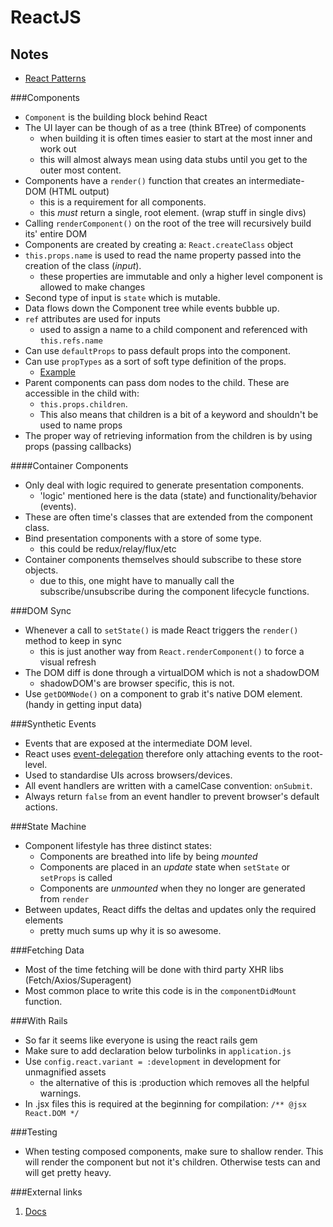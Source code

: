 # ReactJS

## Notes

* [React Patterns](ReactJsPatterns)

###Components

* `Component` is the building block behind React
* The UI layer can be though of as a tree (think BTree) of components
  * when building it is often times easier to start at the most inner and work out
  * this will almost always mean using data stubs until you get to the outer most content.
* Components have a `render()` function that creates an intermediate-DOM (HTML output)
  * this is a requirement for all components.
  * this _must_ return a single, root element. (wrap stuff in single divs)
* Calling `renderComponent()` on the root of the tree will recursively build its' entire DOM
* Components are created by creating a: `React.createClass` object
* `this.props.name` is used to read the name property passed into the creation of the class (_input_).
  * these properties are immutable and only a higher level component is allowed to make changes
* Second type of input is `state` which is mutable.
* Data flows down the Component tree while events bubble up.
* `ref` attributes are used for inputs
  * used to assign a name to a child component and referenced with `this.refs.name`
* Can use `defaultProps` to pass default props into the component.
* Can use `propTypes` as a sort of soft type definition of the props.
  * [Example](ReactJsPropTypesExample)
* Parent components can pass dom nodes to the child. These are accessible in the child with: 
  * `this.props.children`. 
  * This also means that children is a bit of a keyword and shouldn't be used to name props
* The proper way of retrieving information from the children is by using props (passing callbacks)

####Container Components

* Only deal with logic required to generate presentation components.
  * 'logic' mentioned here is the data (state) and functionality/behavior (events).
* These are often time's classes that are extended from the component class.
* Bind presentation components with a store of some type.
  * this could be redux/relay/flux/etc
* Container components themselves should subscribe to these store objects.
  * due to this, one might have to manually call the subscribe/unsubscribe during the component lifecycle functions.

###DOM Sync

* Whenever a call to `setState()` is made React triggers the `render()` method to keep in sync
  * this is just another way from `React.renderComponent()` to force a visual refresh
* The DOM diff is done through a virtualDOM which is not a shadowDOM
  * shadowDOM's are browser specific, this is not.
* Use `getDOMNode()` on a component to grab it's native DOM element. (handy in getting input data)

###Synthetic Events

* Events that are exposed at the intermediate DOM level.
* React uses [event-delegation][1] therefore only attaching events to the root-level.
* Used to standardise UIs across browsers/devices.
* All event handlers are written with a camelCase convention: `onSubmit`.
* Always return `false` from an event handler to prevent browser's default actions.

###State Machine

* Component lifestyle has three distinct states:
  * Components are breathed into life by being _mounted_
  * Components are placed in an _update_ state when `setState` or `setProps` is called
  * Components are _unmounted_ when they no longer are generated from `render`
* Between updates, React diffs the deltas and updates only the required elements
  * pretty much sums up why it is so awesome.

###Fetching Data

* Most of the time fetching will be done with third party XHR libs (Fetch/Axios/Superagent)
* Most common place to write this code is in the `componentDidMount` function.

###With Rails

* So far it seems like everyone is using the react rails gem
* Make sure to add declaration below turbolinks in `application.js`
* Use `config.react.variant = :development` in development for unmagnified assets
  * the alternative of this is :production which removes all the helpful warnings.
* In .jsx files this is required at the beginning for compilation: `/** @jsx React.DOM */`

###Testing

* When testing composed components, make sure to shallow render. This will render the component but not it's children. Otherwise tests can and will get pretty heavy.

###External links

1. [Docs][2]

[1]: http://davidwalsh.name/event-delegate
[2]: http://facebook.github.io/react/docs/getting-started.html
